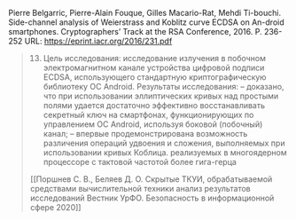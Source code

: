 Pierre Belgarric, Pierre-Alain Fouque, Gilles Macario-Rat, Mehdi Ti-bouchi. Side-channel analysis of Weierstrass and Koblitz curve ECDSA on An-droid smartphones. Cryptographers’ Track at the RSA Conference, 2016. Р. 236-252
URL: https://eprint.iacr.org/2016/231.pdf

>13. Цель исследования: 
>исследование излучения в побочном электромагнитном канале устройства цифровой подписи ECDSA, использующего стандартную криптографическую библиотеку ОС Android. 
>Результаты исследования:
>– доказано, что при использовании эллиптических кривых над простыми полями удается достаточно эффективно восстанавливать секретный ключ на смартфонах, функционирующих по управлением ОС Android, используя боковой (побочный) канал; 
>– впервые продемонстрирована возможность различения операций удвоения и сложения, выполняемых при использовании кривых Коблица. реализуемых в многоядерном процессоре с тактовой частотой более гига-герца
>
>[[Поршнев С. В., Беляев Д. О. Скрытые ТКУИ, обрабатываемой средствами вычислительной техники анализ результатов исследований Вестник УрФО. Безопасность в информационной сфере 2020]]